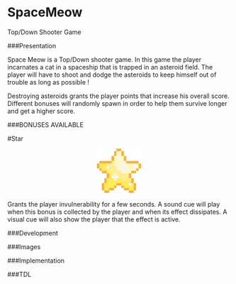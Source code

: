 # SpaceMeow
Top/Down Shooter Game

###Presentation

Space Meow is a Top/Down shooter game.
In this game the player incarnates a cat in a spaceship that is trapped in an asteroid field. The player will have to shoot and dodge the asteroids to keep himself out 
of trouble as long as possible !

Destroying asteroids grants the player points that increase his overall score. Different bonuses will randomly spawn in order to help them survive longer and get 
a higher score.

###BONUSES AVAILABLE

#Star

<p align="center"><img src="https://github.com/marionpobelle/SpaceMeow/blob/master/Assets/Images/bonus_star.png?raw=true)" width="100" height="100"/></p>

Grants the player invulnerability for a few seconds. A sound cue will play when this bonus is collected by 
the player and when its effect dissipates. A visual cue will also show the player that the effect is active.

###Development

###Images

###Implementation

###TDL
